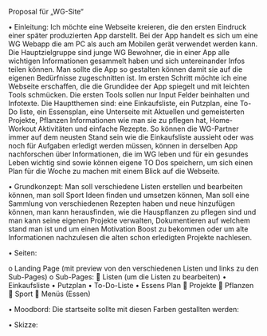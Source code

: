 Proposal für „WG-Site“


•	Einleitung:
Ich möchte eine Webseite kreieren, die den ersten Eindruck einer später produzierten App darstellt. Bei der App handelt es sich um eine WG Webapp die am PC als auch am Mobilen gerät verwendet werden kann. Die Hauptzielgruppe sind junge WG Bewohner, die in einer App alle wichtigen Informationen gesammelt haben und sich untereinander Infos teilen können. Man sollte die App so gestalten können damit sie auf die eigenen Bedürfnisse zugeschnitten ist. Im ersten Schritt möchte ich eine Webseite erschaffen, die die Grundidee der App spiegelt und mit leichten Tools schmücken. Die ersten Tools sollen nur Input Felder beinhalten und Infotexte. Die Hauptthemen sind: eine Einkaufsliste, ein Putzplan, eine To-Do liste, ein Essensplan, eine Unterseite mit Aktuellen und gemeisterten Projekte, Pflanzen Informationen wie man sie zu pflegen hat, Home-Workout Aktivitäten und einfache Rezepte. So können die WG-Partner immer auf dem neusten Stand sein wie die Einkaufsliste aussieht oder was noch für Aufgaben erledigt werden müssen, können in derselben App nachforschen über Informationen, die im WG leben und für ein gesundes Leben wichtig sind sowie können eigene TO Dos speichern, um sich einen Plan für die Woche zu machen mit einem Blick auf die Webseite. 
  
•	Grundkonzept: 
Man soll verschiedene Listen erstellen und bearbeiten können, man soll Sport Ideen finden und umsetzen können, Man soll eine Sammlung von verschiedenen Rezepten haben und neue hinzufügen können, man kann herausfinden, wie die Hauspflanzen zu pflegen sind und man kann seine eigenen Projekte verwalten, Dokumentieren auf welchem stand man ist und um einen Motivation Boost zu bekommen oder um alte Informationen nachzulesen die alten schon erledigten Projekte nachlesen. 

•	Seiten:

o	Landing Page (mit preview von den verschiedenen Listen und links zu den Sub-Pages)
o	Sub-Pages:
	Listen (um die Listen zu bearbeiten)
•	Einkaufsliste
•	Putzplan
•	To-Do-Liste
•	Essens Plan
	Projekte
	Pflanzen
	Sport
	Menüs (Essen)

•	Moodbord: Die startseite sollte mit diesen Farben gestallten werden:  

•	Skizze:  
